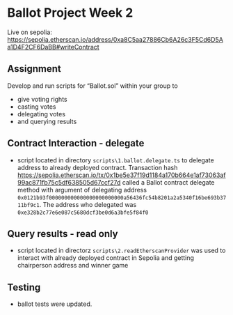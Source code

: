 # Ballot Project Week 2

Live on sepolia: https://sepolia.etherscan.io/address/0xa8C5aa27886Cb6A26c3F5Cd6D5Aa1D4F2CF6DaBB#writeContract


## Assignment 

Develop and run scripts for “Ballot.sol” within your group to
- give voting rights
- casting votes
- delegating votes
- and querying results


## Contract Interaction - delegate
- script located in directory `scripts\1.ballot.delegate.ts`  to delegate address to already deployed contract. Transaction hash 
https://sepolia.etherscan.io/tx/0x1be5e37f19d1184a170b664e1af73063af99ac871fb75c5df638505d67ccf27d called a Ballot contract delegate method with argument of delegating address `0x0121b93f000000000000000000000000a56436fc54b8201a2a5340f16be693b3711bf9c1`. The address who delegated was `0xe328b2c77e6e087c5680dcf3be0d6a3bfe5f84f0`

## Query results - read only
- script located in directorz `scripts\2.readEtherscanProvider` was used to interact with already deployed contract in Sepolia and getting chairperson address and winner game

## Testing 
- ballot tests were updated. 